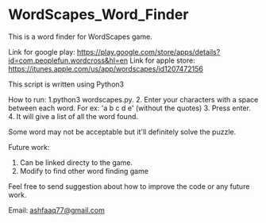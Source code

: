 # WordScapes_Word_Finder
This is a word finder for WordScapes game.

Link for google play: https://play.google.com/store/apps/details?id=com.peoplefun.wordcross&hl=en
Link for apple store: https://itunes.apple.com/us/app/wordscapes/id1207472156

This script is written using Python3

How to run:
1.python3 wordscapes.py.
2. Enter your characters with a space between each word. For ex: 'a b c d e' (without the quotes)
3. Press enter.
4. It will give a list of all the word found.

Some word may not be acceptable but it'll definitely solve the puzzle.

Future work:

1. Can be linked directy to the game.
2. Modify to find other word finding game


Feel free to send suggestion about how to improve the code or any future work.

Email: ashfaaq77@gmail.com
